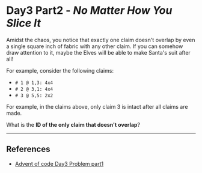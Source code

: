 # Day3 Part2 - *No Matter How You Slice It*

Amidst the chaos, you notice that exactly one claim doesn't overlap by even a single square inch of fabric with any other claim. If you can somehow draw attention to it, maybe the Elves will be able to make Santa's suit after all!

For example, consider the following claims:

* `# 1 @ 1,3: 4x4`
* `# 2 @ 3,1: 4x4`
* `# 3 @ 5,5: 2x2`

For example, in the claims above, only claim 3 is intact after all claims are made.

What is the **ID of the only claim that doesn't overlap**?

---

## References

* [Advent of code Day3 Problem part1](https://adventofcode.com/2018/day/3)
